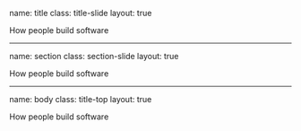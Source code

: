 name: title
class: title-slide
layout: true

<footer>
  <span class="octicon octicon-logo-github"></span>
  <span class="tagline">How people build software</span>
</footer>

---

name: section
class: section-slide
layout: true

<footer>
  <span class="octicon octicon-mark-github"></span>
  <span class="tagline">How people build software</span>
</footer>

---

name: body
class: title-top
layout: true

<footer>
  <span class="octicon octicon-mark-github"></span>
  <span class="tagline">How people build software</span>
</footer>
